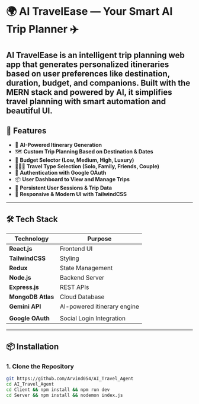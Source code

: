 # 🌍 AI TravelEase — Your Smart AI Trip Planner ✈️

AI TravelEase is an intelligent trip planning web app that generates personalized itineraries based on user preferences like destination, duration, budget, and companions. Built with the MERN stack and powered by AI, it simplifies travel planning with smart automation and beautiful UI.
---

## 🚀 Features

- 🧠 **AI-Powered Itinerary Generation**
- 🗺️ **Custom Trip Planning Based on Destination & Dates**
- 💸 **Budget Selector (Low, Medium, High, Luxury)**
- 🧑‍🤝‍🧑 **Travel Type Selection (Solo, Family, Friends, Couple)**
- 🔐 **Authentication with Google OAuth**
- 📦 **User Dashboard to View and Manage Trips**
- 💾 **Persistent User Sessions & Trip Data**
- 📱 **Responsive & Modern UI with TailwindCSS**

---

## 🛠️ Tech Stack

| Technology        | Purpose                     |
|------------------|-----------------------------|
| **React.js**      | Frontend UI                 |
| **TailwindCSS**   | Styling                     |
| **Redux**         | State Management            |
| **Node.js**       | Backend Server              |
| **Express.js**    | REST APIs                   |
| **MongoDB Atlas** | Cloud Database              |
| **Gemini API**    | AI-powered itinerary engine |
|      |
| **Google OAuth**  | Social Login Integration    |

---

## 📦 Installation

### 1. Clone the Repository

```bash
git https://github.com/Arvind054/AI_Travel_Agent
cd AI_Travel_Agent
cd Client && npm install && npm run dev
cd Server && npm install && nodemon index.js

